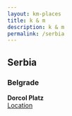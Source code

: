 ```yaml
---
layout: km-places
title: k & m
description: k & m
permalink: /serbia
---
```


## Serbia

### Belgrade

**Dorcol Platz**  
[Location](https://goo.gl/maps/wKFQmeqGuxC9Tx5JA)

